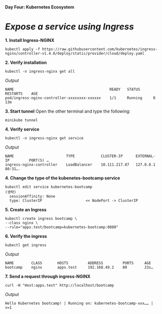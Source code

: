 **Day Four: Kubernetes Ecosystem**
# *Expose a service using Ingress*

**1. Install Ingress-NGINX**
```
kubectl apply -f https://raw.githubusercontent.com/kubernetes/ingress-nginx/controller-v1.4.0/deploy/static/provider/cloud/deploy.yaml
```
**2. Verify installation**
```
kubectl -n ingress-nginx get all
```
*Output*
```
NAME                                            READY   STATUS      RESTARTS    AGE
pod/ingress-nginx-controller-xxxxxxxx-xxxxxx    1/1     Running     0           13m
```
**3. Start tunnel**
Open the other terminal and type the following:
```
minikube tunnel
```
**4. Verify service**
```
kubectl -n ingress-nginx get service
```
*Output*
```
NAME                        TYPE            CLUSTER-IP      EXTERNAL-IP         PORT(S) …
ingress-nginx-controller    LoadBalancer    10.111.217.87   127.0.0.1           80:31….
```
**4. Change the type of the kubenetes-bootcamp service**
```
kubectl edit service kubernetes-bootcamp
(생략)
  sessionAffinity: None
  type: ClusterIP                    << NodePort -> ClusterIP
```
**5. Create an Ingress**
```
kubectl create ingress bootcamp \
--class nginx \
--rule="apps.test/bootcamp=kubernetes-bootcamp:8080"
```
**6. Verify the ingress**
```
kubectl get ingress
```
*Output*
```
NAME        CLASS       HOSTS         ADDRESS         PORTS     AGE
bootcamp    nginx       apps.test     192.168.49.2    80        23s…
```
**7. Send a request through ingress-NGINX**
```
curl -H "Host:apps.test" http://localhost/bootcamp
```
*Output*
```
Hello Kubernetes bootcamp! | Running on: kubernetes-bootcamp-xxx…… | v=1
```